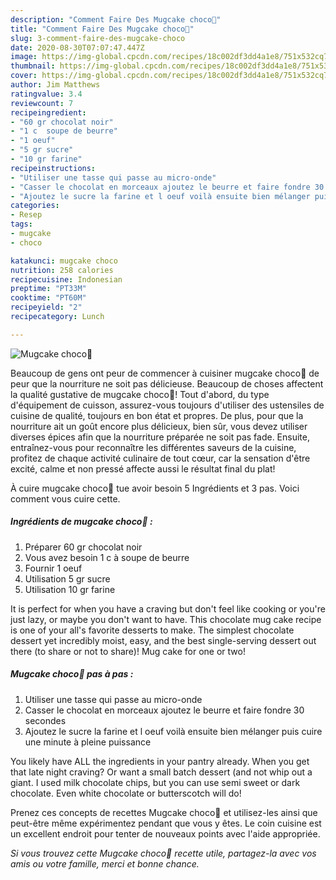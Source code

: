 ```yaml
---
description: "Comment Faire Des Mugcake choco🐻"
title: "Comment Faire Des Mugcake choco🐻"
slug: 3-comment-faire-des-mugcake-choco
date: 2020-08-30T07:07:47.447Z
image: https://img-global.cpcdn.com/recipes/18c002df3dd4a1e8/751x532cq70/mugcake-choco🐻-photo-principale-de-la-recette.jpg
thumbnail: https://img-global.cpcdn.com/recipes/18c002df3dd4a1e8/751x532cq70/mugcake-choco🐻-photo-principale-de-la-recette.jpg
cover: https://img-global.cpcdn.com/recipes/18c002df3dd4a1e8/751x532cq70/mugcake-choco🐻-photo-principale-de-la-recette.jpg
author: Jim Matthews
ratingvalue: 3.4
reviewcount: 7
recipeingredient:
- "60 gr chocolat noir"
- "1 c  soupe de beurre"
- "1 oeuf"
- "5 gr sucre"
- "10 gr farine"
recipeinstructions:
- "Utiliser une tasse qui passe au micro-onde"
- "Casser le chocolat en morceaux ajoutez le beurre et faire fondre 30 secondes"
- "Ajoutez le sucre la farine et l oeuf voilà ensuite bien mélanger puis cuire une minute à pleine puissance"
categories:
- Resep
tags:
- mugcake
- choco

katakunci: mugcake choco 
nutrition: 258 calories
recipecuisine: Indonesian
preptime: "PT33M"
cooktime: "PT60M"
recipeyield: "2"
recipecategory: Lunch

---
```



![Mugcake choco🐻](https://img-global.cpcdn.com/recipes/18c002df3dd4a1e8/751x532cq70/mugcake-choco🐻-photo-principale-de-la-recette.jpg)

Beaucoup de gens ont peur de commencer à cuisiner mugcake choco🐻 de peur que la nourriture ne soit pas délicieuse. Beaucoup de choses affectent la qualité gustative de mugcake choco🐻! Tout d'abord, du type d'équipement de cuisson, assurez-vous toujours d'utiliser des ustensiles de cuisine de qualité, toujours en bon état et propres. De plus, pour que la nourriture ait un goût encore plus délicieux, bien sûr, vous devez utiliser diverses épices afin que la nourriture préparée ne soit pas fade. Ensuite, entraînez-vous pour reconnaître les différentes saveurs de la cuisine, profitez de chaque activité culinaire de tout cœur, car la sensation d'être excité, calme et non pressé affecte aussi le résultat final du plat!

<!--inarticleads1-->

À cuire mugcake choco🐻 tue avoir besoin 5 Ingrédients et 3 pas. Voici comment vous cuire cette.

##### Ingrédients de mugcake choco🐻 :

1. Préparer 60 gr chocolat noir
1. Vous avez besoin 1 c à soupe de beurre
1. Fournir 1 oeuf
1. Utilisation 5 gr sucre
1. Utilisation 10 gr farine


It is perfect for when you have a craving but don&#39;t feel like cooking or you&#39;re just lazy, or maybe you don&#39;t want to have. This chocolate mug cake recipe is one of your all&#39;s favorite desserts to make. The simplest chocolate dessert yet incredibly moist, easy, and the best single-serving dessert out there (to share or not to share)! Mug cake for one or two! 

<!--inarticleads2-->

##### Mugcake choco🐻 pas à pas :

1. Utiliser une tasse qui passe au micro-onde
1. Casser le chocolat en morceaux ajoutez le beurre et faire fondre 30 secondes
1. Ajoutez le sucre la farine et l oeuf voilà ensuite bien mélanger puis cuire une minute à pleine puissance


You likely have ALL the ingredients in your pantry already. When you get that late night craving? Or want a small batch dessert (and not whip out a giant. I used milk chocolate chips, but you can use semi sweet or dark chocolate. Even white chocolate or butterscotch will do! 

<!--inarticleads1-->

<p>
Prenez ces concepts de recettes Mugcake choco🐻 et utilisez-les ainsi que peut-être même expérimentez pendant que vous y êtes. Le coin cuisine est un excellent endroit pour tenter de nouveaux points avec l'aide appropriée.
</p>

<p>
<i>Si vous trouvez cette Mugcake choco🐻 recette utile, partagez-la avec vos amis ou votre famille, merci et bonne chance.</i>
</p>
